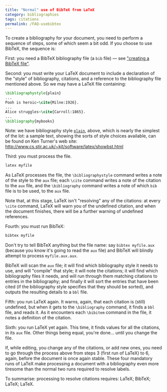 ```yaml
---
title: "Normal" use of BibTeX from LaTeX
category: bibliographies
tags: citations
permalink: /FAQ-usebibtex
---
```


To create a bibliography for your document, you need to perform a
sequence of steps, some of which seem a bit odd.  If you choose to use
BibTeX, the sequence is:

First: you need a BibTeX bibliography file (a `bib`
file)&nbsp;&mdash; see ["creating a BibTeX file"](FAQ-buildbib).

Second: you must write your LaTeX document to include a declaration
of the "style" of bibliography, citations, and a reference to the
bibliography file mentioned above.  So we may have a LaTeX
file containing:
```latex
\bibliographystyle{plain}
...
Pooh is heroic~\cite{Milne:1926}.
...
Alice struggles~\cite{Carroll:1865}.
...
\bibliography{mybooks}
```
Note: we have bibliography style [`plain`](https://ctan.org/pkg/plain), above, which is
nearly the simplest of the lot: a sample text, showing the sorts of
style choices available, can be found on Ken Turner's web site:
<http://www.cs.stir.ac.uk/~kjt/software/latex/showbst.html>

Third: you must process the file.
```latex
latex myfile
```
As LaTeX processes the file, the `\bibliographystyle` command
writes a note of the style to the `aux` file; each
`\cite` command writes a note of the citation to the
`aux` file, and the `\bibliography` command writes a note
of which `bib` file is to be used, to the `aux` file.

Note that, at this stage, LaTeX isn't "resolving" any of the
citations: at every `\cite` command, LaTeX will warn you of the
undefined citation, and when the document finishes, there will be a
further warning of undefined references.

Fourth: you must run BibTeX:
```latex
bibtex myfile
```
Don't try to tell BibTeX anything but the file name: say
`bibtex myfile.aux` (because you know it's going to read the
`aux` file) and BibTeX will blindly attempt to process
`myfile.aux.aux`.

BibTeX will scan the `aux` file; it will find which bibliography
style it needs to use, and will "compile" that style; it will note
the citations; it will find which bibliography files it needs, and
will run through them matching citations to entries in the
bibliography; and finally it will sort the entries that have been
cited (if the bibliography style specifies that they should be
sorted), and outputs the resulting details to a `bbl` file.

Fifth: you run LaTeX again.  It warns, again, that each citation is
(still) undefined, but when it gets to the `\bibliography` command,
it finds a `bbl` file, and reads it.  As it encounters each
`\bibitem` command in the file, it notes a definition of the
citation.

Sixth: you run LaTeX yet again.  This time, it finds values for all
the citations, in its `aux` file.  Other things being equal, you're
done&hellip; until you change the file.

If, while editing, you change any of the citations, or add new ones,
you need to go through the process above from steps 3 (first run of
LaTeX) to 6, again, before the document is once again stable.
These four mandatory runs of LaTeX make processing a document with
a bibliography even more tiresome than the normal two runs required to
resolve labels.

To summarise: processing to resolve citations requires: LaTeX;
BibTeX; LaTeX; LaTeX.

